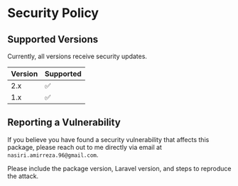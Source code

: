 # Security Policy

## Supported Versions

Currently, all versions receive security updates.

| Version | Supported          |
| ------- | ------------------ |
| 2.x   | :white_check_mark: |
| 1.x  | :white_check_mark:                |

## Reporting a Vulnerability

If you believe you have found a security vulnerability that affects this package, please reach out to me directly via email at `nasiri.amirreza.96@gmail.com`.

Please include the package version, Laravel version, and steps to reproduce the attack.

